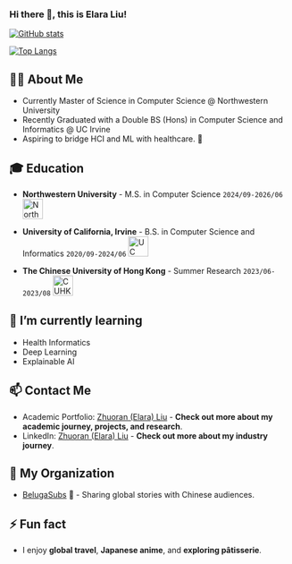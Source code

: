 ### Hi there 👋, this is Elara Liu!

[![GitHub stats](https://github-readme-stats.vercel.app/api?username=zl-asica&show_icons=true&count_private=true&hide_title=true&hide_rank=true)](https://github.com/anuraghazra/github-readme-stats)

[![Top Langs](https://github-readme-stats.vercel.app/api/top-langs/?username=zl-asica&layout=compact&hide=css,liquid,scss)](https://github.com/anuraghazra/github-readme-stats)

<!--
## 😄 Pronouns

- She/Her/Hers
-->

## 👨‍💻 About Me

- Currently Master of Science in Computer Science @ Northwestern University
- Recently Graduated with a Double BS (Hons) in Computer Science and Informatics @ UC Irvine
- Aspiring to bridge HCI and ML with healthcare. 🌟

## 🎓 Education

- **Northwestern University** - M.S. in Computer Science `2024/09-2026/06` <img src="https://upload.wikimedia.org/wikipedia/commons/thumb/5/56/Northwestern_University_seal.svg/800px-Northwestern_University_seal.svg.png" width="36" alt="Northwestern logo">

- **University of California, Irvine** - B.S. in Computer Science and Informatics `2020/09-2024/06` <img src="https://upload.wikimedia.org/wikipedia/en/thumb/0/0e/University_of_California%2C_Irvine_seal.svg/1200px-University_of_California%2C_Irvine_seal.svg.png" width="36" alt="UC Irvine logo">

- **The Chinese University of Hong Kong** - Summer Research `2023/06-2023/08` <img src="https://upload.wikimedia.org/wikipedia/commons/5/50/Emblem_of_CU.png" width="36" alt="CUHK logo">

## 🌱 I’m currently learning

- Health Informatics
- Deep Learning
- Explainable AI

## 📫 Contact Me

- Academic Portfolio: [Zhuoran (Elara) Liu](https://www.zla.app/) - **Check out more about my academic journey, projects, and research**.
- LinkedIn: [Zhuoran (Elara) Liu](https://www.linkedin.com/in/elara-liu/) - **Check out more about my industry journey**.

## 👀 My Organization

- [BelugaSubs](https://www.belugasubs.com) 🐋 - Sharing global stories with Chinese audiences.

## ⚡ Fun fact

- I enjoy **global travel**, **Japanese anime**, and **exploring pâtisserie**.

<!--
**ZL-Asica/ZL-Asica** is a ✨ _special_ ✨ repository because its `README.md` (this file) appears on your GitHub profile.

Here are some ideas to get you started:

- 🔭 I’m currently working on ...
- 🌱 I’m currently learning ...
- 👯 I’m looking to collaborate on ...
- 🤔 I’m looking for help with ...
- 💬 Ask me about ...
- 📫 How to reach me: ...
- 😄 Pronouns: ...
- ⚡ Fun fact: ...
-->
